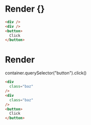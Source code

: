 # Render {}
```html
<div />
<div />
<button>
  Click
</button>
```


# Render 
container.querySelector("button").click()

```html
<div
  class="baz"
/>
<div
  class="baz"
/>
<button>
  Click
</button>
```